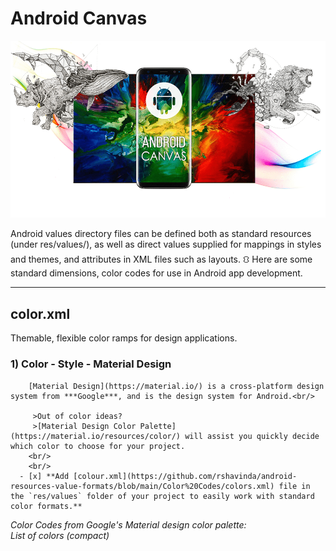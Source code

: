 # Android Canvas
![alt text](https://github.com/rshavinda/android-canvas/blob/main/Images/canvas_cover.png)

Android values directory files can be defined both as standard resources (under res/values/), as well as direct values supplied for mappings in styles and themes, and attributes in XML files such as layouts. ⛻ Here are some standard dimensions, color codes for use in Android app development.

---
## color.xml
Themable, flexible color ramps for design applications.
  ### 1) Color - Style - Material Design
        [Material Design](https://material.io/) is a cross-platform design system from ***Google***, and is the design system for Android.<br/>
        
         >Out of color ideas?
         >[Material Design Color Palette](https://material.io/resources/color/) will assist you quickly decide which color to choose for your project. 
        <br/>
        <br/>
      - [x] **Add [colour.xml](https://github.com/rshavinda/android-resources-value-formats/blob/main/Color%20Codes/colors.xml) file in the `res/values` folder of your project to easily work with standard color formats.**
        


  *Color Codes from Google's Material design color palette:*  <br/>
  *List of colors (compact)* <br/>
